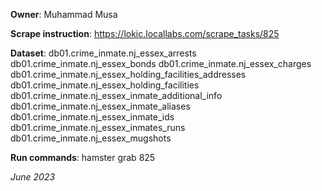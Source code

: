 **Owner**: Muhammad Musa
 
**Scrape instruction**:  https://lokic.locallabs.com/scrape_tasks/825

**Dataset**:   db01.crime_inmate.nj_essex_arrests
               db01.crime_inmate.nj_essex_bonds
               db01.crime_inmate.nj_essex_charges
               db01.crime_inmate.nj_essex_holding_facilities_addresses
               db01.crime_inmate.nj_essex_holding_facilities
               db01.crime_inmate.nj_essex_inmate_additional_info
               db01.crime_inmate.nj_essex_inmate_aliases
               db01.crime_inmate.nj_essex_inmate_ids
               db01.crime_inmate.nj_essex_inmates_runs
               db01.crime_inmate.nj_essex_mugshots

**Run commands**: hamster grab 825

_June 2023_